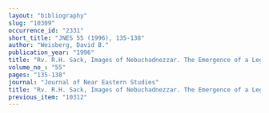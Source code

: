 ```yaml
---
layout: "bibliography"
slug: "10309"
occurrence_id: "2331"
short_title: "JNES 55 (1996), 135-138"
author: "Weisberg, David B."
publication_year: "1996"
title: "Rv. R.H. Sack, Images of Nebuchadnezzar. The Emergence of a Legend (1991)"
volume_no_: "55"
pages: "135-138"
journal: "Journal of Near Eastern Studies"
title: "Rv. R.H. Sack, Images of Nebuchadnezzar. The Emergence of a Legend (1991)"
previous_item: "10312"
---
```

